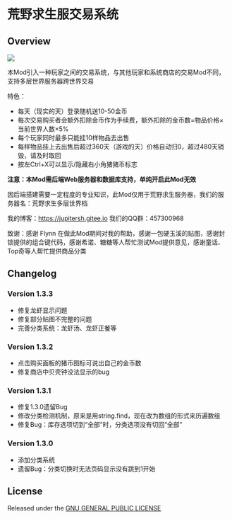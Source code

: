 # 荒野求生服交易系统

## Overview

![](https://steamuserimages-a.akamaihd.net/ugc/1019445525422949962/EF47B813D7A9C9F3F9610018B70174349F74B652/)

本Mod引入一种玩家之间的交易系统，与其他玩家和系统商店的交易Mod不同，支持多层世界服务器跨世界交易

特色：
- 每天（现实的天）登录随机送10-50金币
- 每次交易购买者会额外扣除金币作为手续费，额外扣除的金币数=物品价格×当前世界人数×5%
- 每个玩家同时最多只能挂10样物品去出售
- 每样物品挂上去出售后超过360天（游戏的天）价格自动归0，超过480天销毁，请及时取回
- 按左Ctrl+X可以显示/隐藏右小角猪猪币标志

**注意：本Mod需后端Web服务器和数据库支持，单纯开启此Mod无效**

因后端搭建需要一定程度的专业知识，此Mod仅用于荒野求生服务器，我们的服务器名：荒野求生多层世界档

我的博客：https://jupitersh.gitee.io
我们的QQ群：457300968

致谢：感谢 Flynn 在做此Mod期间对我的帮助，感谢一包硬玉溪的贴图，感谢封锁提供的组合键代码，感谢希诺、糖糖等人帮忙测试Mod提供意见，感谢童话、Top奇等人帮忙提供商品分类

## Changelog

### Version 1.3.3

- 修复龙虾显示问题
- 修复部分贴图不完整的问题
- 完善分类系统：龙虾汤、龙虾正餐等

### Version 1.3.2

- 点击购买面板的猪币图标可说出自己的金币数
- 修复商店中贝壳钟没法显示的bug

### Version 1.3.1

- 修复1.3.0遗留Bug
- 修改分类检测机制，原来是用string.find，现在改为数组的形式来历遍数组
- 修复Bug：库存选项切到“全部”时，分类选项没有切回“全部”

### Version 1.3.0

- 添加分类系统
- 遗留Bug：分类切换时无法页码显示没有跳到1开始

## License

Released under the [GNU GENERAL PUBLIC LICENSE](https://www.gnu.org/licenses/gpl-3.0.en.html)